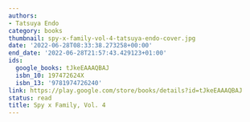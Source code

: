 ```yaml
---
authors:
- Tatsuya Endo
category: books
thumbnail: spy-x-family-vol-4-tatsuya-endo-cover.jpg
date: '2022-06-28T08:33:38.273258+00:00'
end_date: '2022-06-28T21:57:43.429123+01:00'
ids:
  google_books: tJkeEAAAQBAJ
  isbn_10: 197472624X
  isbn_13: '9781974726240'
link: https://play.google.com/store/books/details?id=tJkeEAAAQBAJ
status: read
title: Spy x Family, Vol. 4
---
```

